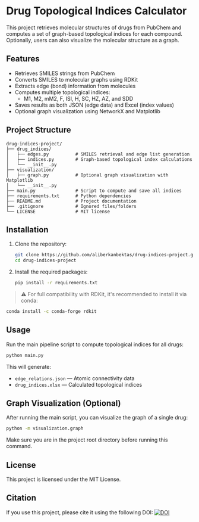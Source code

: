 # Drug Topological Indices Calculator

This project retrieves molecular structures of drugs from PubChem and computes a set of graph-based topological indices for each compound. Optionally, users can also visualize the molecular structure as a graph.

## Features

- Retrieves SMILES strings from PubChem  
- Converts SMILES to molecular graphs using RDKit  
- Extracts edge (bond) information from molecules  
- Computes multiple topological indices:
  - M1, M2, mM2, F, ISI, H, SC, HZ, AZ, and SDD  
- Saves results as both JSON (edge data) and Excel (index values)  
- Optional graph visualization using NetworkX and Matplotlib  

## Project Structure

```
drug-indices-project/
├── drug_indices/
│   ├── edges.py          # SMILES retrieval and edge list generation
│   ├── indices.py        # Graph-based topological index calculations
│   └── __init__.py
├── visualization/
│   ├── graph.py          # Optional graph visualization with Matplotlib
│   └── __init__.py
├── main.py               # Script to compute and save all indices
├── requirements.txt      # Python dependencies
├── README.md             # Project documentation
├── .gitignore            # Ignored files/folders
└── LICENSE               # MIT license
```

## Installation

1. Clone the repository:

   ```bash
   git clone https://github.com/aliberkanbektas/drug-indices-project.git
   cd drug-indices-project
   ```

2. Install the required packages:

   ```bash
   pip install -r requirements.txt
   ```

> ⚠️ For full compatibility with RDKit, it's recommended to install it via conda:

```bash
conda install -c conda-forge rdkit
```

## Usage

Run the main pipeline script to compute topological indices for all drugs:

```bash
python main.py
```

This will generate:
- `edge_relations.json` — Atomic connectivity data
- `drug_indices.xlsx`   — Calculated topological indices

## Graph Visualization (Optional)

After running the main script, you can visualize the graph of a single drug:

```bash
python -m visualization.graph
```

Make sure you are in the project root directory before running this command.

## License

This project is licensed under the MIT License.

## Citation

If you use this project, please cite it using the following DOI: 
[![DOI](https://zenodo.org/badge/1024875839.svg)](https://doi.org/10.5281/zenodo.16362573)

